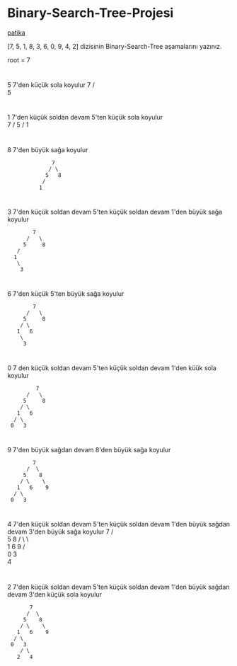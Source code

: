 # Binary-Search-Tree-Projesi

[patika](https://app.patika.dev/courses/veri-yapilari-ve-algoritmalar/binary-search-tree-proje)

[7, 5, 1, 8, 3, 6, 0, 9, 4, 2] dizisinin Binary-Search-Tree aşamalarını yazınız.

root = 7

# 
 5 7'den küçük sola koyulur
                  7
                 /  
                5 
#                
1 7'den küçük soldan devam 5'ten küçük sola koyulur           
                  7
                 / 
                5
               /
              1
              
 #             
 8 7'den büyük sağa koyulur
 
                  7
                 / \
                5   8
               /
              1
 
 
 #
 3 7'den küçük soldan devam 5'ten küçük soldan devam 1'den büyük sağa koyulur
 
 
            7
          /   \
         5     8
       /       
      1        
       \
        3
 #
 6 7'den küçük 5'ten büyük sağa koyulur
 
            7
          /   \
         5     8
        / \      
       1   6     
        \
         3
 
 
 #
  0 7 den küçük soldan devam  5'ten küçük soldan devam 1'den küük sola koyulur
 
 
             7
          /   \
         5     8
        / \      
       1   6     
      / \
     0   3
     
#

9 7'den büyük sağdan devam 8'den büyük sağa koyulur
 
            7
          /  \
         5    8
        / \    \  
       1   6    9 
      / \
     0   3
     
# 
4 7'den küçük soldan devam 5'ten küçük soldan devam 1'den büyük sağdan devam 3'den büyük sağa koyulur
            7
          /  \
         5    8
        / \    \  
       1   6    9 
      / \
     0   3
          \
           4
           
#           
2 7'den küçük soldan devam 5'ten küçük soldan devam 1'den büyük sağdan devam 3'den küçük sola koyulur

           7
          /  \
         5    8
        / \    \  
       1   6    9 
      / \
     0   3
        / \
       2   4




